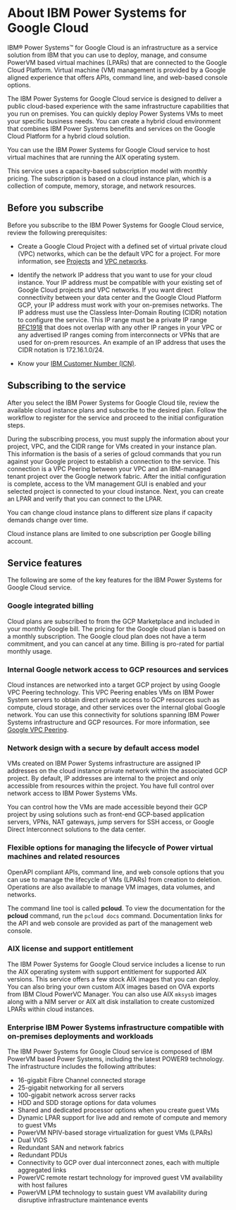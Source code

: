 # About IBM Power Systems for Google Cloud

IBM® Power Systems™ for Google Cloud is an infrastructure as a service solution from IBM that you can use to deploy, manage, and consume PowerVM based virtual machines (LPARs) that are connected to the Google Cloud Platform. Virtual machine (VM) management is provided by a Google aligned experience that offers APIs, command line, and web-based console options.

The IBM Power Systems for Google Cloud service is designed to deliver a public cloud-based experience with the same infrastructure capabilities that you run on premises. You can quickly deploy Power Systems VMs to meet your specific business needs. You can create a hybrid cloud environment that combines IBM Power Systems benefits and services on the Google Cloud Platform for a hybrid cloud solution.

You can use the IBM Power Systems for Google Cloud service to host virtual machines that are running the AIX operating system.

This service uses a capacity-based subscription model with monthly pricing. The subscription is based on a cloud instance plan, which is a collection of compute, memory, storage, and network resources.

## Before you subscribe

Before you subscribe to the IBM Power Systems for Google Cloud service, review the following prerequisites:

* Create a Google Cloud Project with a defined set of virtual private cloud (VPC) networks, which can be the default VPC for a project. For more information, see [Projects](https://cloud.google.com/docs/overview/#projects) and [VPC networks](https://cloud.google.com/vpc/docs/vpc).

* Identify the network IP address that you want to use for your cloud instance. Your IP address must be compatible with your existing set of Google Cloud projects and VPC networks. If you want direct connectivity between your data center and the Google Cloud Platform GCP, your IP address must work with your on-premises networks. The IP address must use the Classless Inter-Domain Routing (CIDR) notation to configure the service. This IP range must be a private IP range [RFC1918](https://tools.ietf.org/html/rfc1918) that does not overlap with any other IP ranges in your VPC or any advertised IP ranges coming from interconnects or VPNs that are used for on-prem resources. An example of an IP address that uses the CIDR notation is 172.16.1.0/24.

* Know your [IBM Customer Number (ICN)](https://www-01.ibm.com/support/docview.wss?uid=swg21507387).

## Subscribing to the service

After you select the IBM Power Systems for Google Cloud tile, review the available cloud instance plans and subscribe to the desired plan. Follow the workflow to register for the service and proceed to the initial configuration steps.

During the subscribing process, you must supply the information about your project, VPC, and the CIDR range for VMs created in your instance plan. This information is the basis of a series of gcloud commands that you run against your Google project to establish a connection to the service. This connection is a VPC Peering between your VPC and an IBM-managed tenant project over the Google network fabric. After the initial configuration is complete, access to the VM management GUI is enabled and your selected project is connected to your cloud instance. Next, you can create an LPAR and verify that you can connect to the LPAR.

You can change cloud instance plans to different size plans if capacity demands change over time.

Cloud instance plans are limited to one subscription per Google billing account.

## Service features

The following are some of the key features for the IBM Power Systems for Google Cloud service.

### Google integrated billing

Cloud plans are subscribed to from the GCP Marketplace and included in your monthly Google bill. The pricing for the Google cloud plan is based on a monthly subscription. The Google cloud plan does not have a term commitment, and you can cancel at any time. Billing is pro-rated for partial monthly usage.

### Internal Google network access to GCP resources and services

Cloud instances are networked into a target GCP project by using Google VPC Peering technology. This VPC Peering enables VMs on IBM Power System servers to obtain direct private access to GCP resources such as compute, cloud storage, and other services over the internal global Google network. You can use this connectivity for solutions spanning IBM Power Systems infrastructure and GCP resources. For more information, see [Google VPC Peering](https://cloud.google.com/vpc/docs/vpc-peering).

### Network design with a secure by default access model

VMs created on IBM Power Systems infrastructure are assigned IP addresses on the cloud instance private network within the associated GCP project. By default, IP addresses are internal to the project and only accessible from resources within the project. You have full control over network access to IBM Power Systems VMs.

You can control how the VMs are made accessible beyond their GCP project by using solutions such as front-end GCP-based application servers, VPNs, NAT gateways, jump servers for SSH access, or Google Direct Interconnect solutions to the data center.

<!--Note: I commented this out. The following figure illustrates the overall data plane design for IBM Power Systems that is connected to GCP projects and related services. __*Need to add figure*__-->

### Flexible options for managing the lifecycle of Power virtual machines and related resources

OpenAPI compliant APIs, command line, and web console options that you can use to manage the lifecycle of VMs (LPARs) from creation to deletion. Operations are also available to manage VM images, data volumes, and networks.

The command line tool is called **pcloud**. To view the documentation for the **pcloud** command, run the `pcloud docs` command. Documentation links for the API and web console are provided as part of the management web console.

### AIX license and support entitlement

The IBM Power Systems for Google Cloud service includes a license to run the AIX operating system with support entitlement for supported AIX versions. This service offers a few stock AIX images that you can deploy. You can also bring your own custom AIX images based on OVA exports from IBM Cloud PowerVC Manager. You can also use AIX `mksysb` images along with a NIM server or AIX alt disk installation to create customized LPARs within cloud instances.

### Enterprise IBM Power Systems infrastructure compatible with on-premises deployments and workloads

The IBM Power Systems for Google Cloud service is composed of IBM PowerVM based Power Systems, including the latest POWER9 technology. The infrastructure includes the following attributes:

* 16-gigabit Fibre Channel connected storage
* 25-gigabit networking for all servers
* 100-gigabit network across server racks
* HDD and SDD storage options for data volumes
* Shared and dedicated processor options when you create guest VMs
* Dynamic LPAR support for live add and remote of compute and memory to guest VMs
* PowerVM NPIV-based storage virtualization for guest VMs (LPARs)
* Dual VIOS
* Redundant SAN and network fabrics
* Redundant PDUs
* Connectivity to GCP over dual interconnect zones, each with multiple aggregated links
* PowerVC remote restart technology for improved guest VM availability with host failures
* PowerVM LPM technology to sustain guest VM availability during disruptive infrastructure maintenance events
